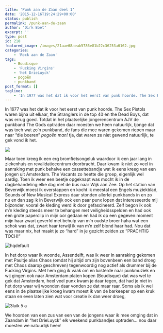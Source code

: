 ```yaml
---
title: 'Punk aan de Zaan deel 1'
date: '2015-12-16T19:24:29+00:00'
status: publish
permalink: /punk-aan-de-zaan
author: 'Dirk Boet'
excerpt: ''
type: post
id: 218
featured_image: /images/21aae68aeab5786e81b22c36253a6162.jpg
categories:
    - 'Rock aan de Zaan'
tags:
    - Boudisque
    - 'Fucking Virgins'
    - 'het DrieLuyck'
    - pogoën
    - punkband
post_format: []
tagline:
    - 'In 1977 was het dat ik voor het eerst van punk hoorde. The Sex Pistols waren bijna uit elkaar, the Stranglers in de top 40 en the Dead Boys, dat was errug goed.'
---
```

In 1977 was het dat ik voor het eerst van punk hoorde. The Sex Pistols waren bijna uit elkaar, the Stranglers in de top 40 en the Dead Boys, dat was errug goed. Totdat in het plaatselijke jongerencentrum AJV de punkband The Gods optraden daar moesten we heen natuurlijk, tjonge dat was toch wat zo’n punkband, de fans die mee waren gekomen riepen maar naar “die boeren” *pogoën man!* tja, dat waren ze niet gewend natuurlijk, te gek vond ik het.

![](/images/21aae68aeab5786e81b22c36253a6162.jpg)

Maar toen kreeg ik een erg bromfietsongeluk waardoor ik een jaar lang in ziekenhuis en revalidatiecentrum doorbracht. Daar kwam ik niet zo veel in aanraking met punk behalve een cassettebandje wat ik eens kreeg van een jongen uit Amsterdam. The Vacants zo heette die groep, eigenlijk wel aardig. Toen ik weer een beetje opgeknapt was mocht ik in de dagbehandeling elke dag met de bus naar Wijk aan Zee. Op het station van Beverwijk moest ik overstappen en kocht ik meestal een Engels muziekblad, Sounds of New Musical Express daar stonden allerlei punkbands in en zo nu en dan zag ik in Beverwijk ook een paar punx lopen dat interesseerde mij bijzonder, vooral de kleding werd ik door gefascineerd. Zelf begon ik ook m’n kleding steeds meer te behangen met veiligheidsspelden en had ook een grote paperclip in mijn oor gedaan en had ik op een gegeven moment mijn haar zwart geverfd met behulp van m’n oudste broer haha wat een schok was dat, zwart haar terwijl ik van m’n zelf blond haar had. Nou dat was maar nix, het maakt je zo “hard” in je gezicht zeiden ze “PRACHTIG TOCH!”

![hqdefault](/images/hqdefault.jpg)

In het dorp waar ik woonde, Assendelft, was ik weer in aanraking gekomen met Paultje alias Chaos (omdat hij altijd om zijn bovenbeen een band droeg met Chaos daarop geschreven) tegenwoordig nog actief als drummer bij de Fucking Virgins. Met hem ging ik vaak om en luisterde naar punkmuziek en wij gingen ook naar Amsterdam platen kopen (Boudisque) dat was wel te gek dat Amsterdam, heel veel punx kwam je daar tegen, dat had je niet in het dorp waar wij woonden daar vonden ze dat maar raar. Soms als ik wel eens in de plaatselijke kroeg kwam moest ik van de barkeeper op een kruk staan en even laten zien wat voor creatie ik dan weer droeg,

![3luik 5 a](/images/3luik-5-a.jpg)

We hoorden van een zus van een van de jongens waar ik mee omging dat in Zaandam in “het DrieLuyck” elk weekend punkbandjes optraden… nou daar moesten we natuurlijk heen!